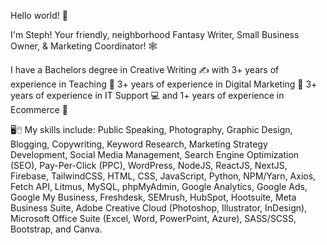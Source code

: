 Hello world! 👋

I'm Steph! Your friendly, neighborhood Fantasy Writer, Small Business Owner, & Marketing Coordinator! 🕸️

I have a Bachelors degree in Creative Writing ✍️ with 3+ years of experience in Teaching 🍎 3+ years of experience in Digital Marketing 🎨 3+ years of experience in IT Support 💻 and 1+ years of experience in Ecommerce 🛒

🖥️🖱️ My skills include: Public Speaking, Photography, Graphic Design, Blogging, Copywriting, Keyword Research, Marketing Strategy Development, Social Media Management, Search Engine Optimization (SEO), Pay-Per-Click (PPC), WordPress, NodeJS, ReactJS, NextJS, Firebase, TailwindCSS, HTML, CSS, JavaScript, Python, NPM/Yarn, Axios, Fetch API, Litmus, MySQL, phpMyAdmin, Google Analytics, Google Ads, Google My Business, Freshdesk, SEMrush, HubSpot, Hootsuite, Meta Business Suite, Adobe Creative Cloud (Photoshop, Illustrator, InDesign), Microsoft Office Suite (Excel, Word, PowerPoint, Azure), SASS/SCSS, Bootstrap, and Canva.

